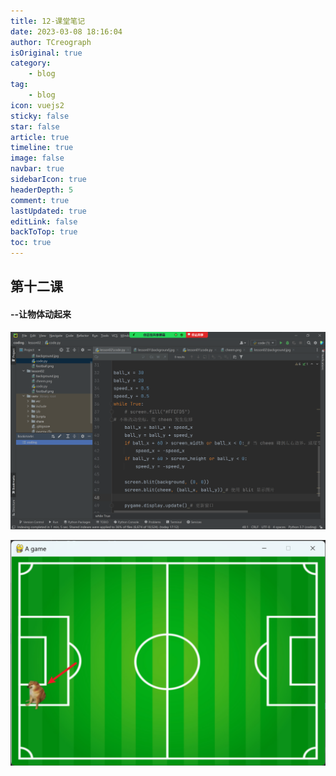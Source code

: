```yaml
---
title: 12-课堂笔记
date: 2023-03-08 18:16:04
author: TCreograph
isOriginal: true
category:
    - blog
tag:
    - blog
icon: vuejs2
sticky: false
star: false
article: true
timeline: true
image: false
navbar: true
sidebarIcon: true
headerDepth: 5
comment: true
lastUpdated: true
editLink: false
backToTop: true
toc: true
---
```


## 第十二课

#### --让物体动起来

![image-20230308181734708](./notes-class12.assets/image-20230308181734708.png)

![image-20230308181824169](./notes-class12.assets/image-20230308181824169.png)
